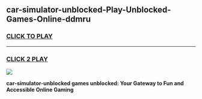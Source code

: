 
## car-simulator-unblocked-Play-Unblocked-Games-Online-ddmru
<h3>
<a href="https://premium76.site?title=car-simulator-unblocked&ref=25A">CLICK TO PLAY</a></h3>
<hr>

<h3>
<a href="https://premium76.site?title=car-simulator-unblocked&ref=25A">CLICK 2 PLAY</a>
  
</h3>

<a href="https://premium76.site?title=car-simulator-unblocked&ref=25A"><img src="https://clearcache.store/games.png"></a>


**car-simulator-unblocked games unblocked: Your Gateway to Fun and Accessible Online Gaming**
